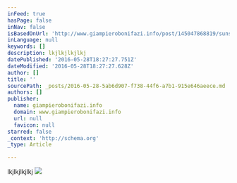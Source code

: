 ```yaml
---
inFeed: true
hasPage: false
inNav: false
isBasedOnUrl: 'http://www.giampierobonifazi.info/post/145047868819/sunset-after-the-storm-airport-houston-texas'
inLanguage: null
keywords: []
description: lkjlkjlkjlkj
datePublished: '2016-05-28T18:27:27.751Z'
dateModified: '2016-05-28T18:27:27.628Z'
author: []
title: ''
sourcePath: _posts/2016-05-28-5ab6d907-f738-44f6-a7b1-915e646aeece.md
authors: []
publisher:
  name: giampierobonifazi.info
  domain: www.giampierobonifazi.info
  url: null
  favicon: null
starred: false
_context: 'http://schema.org'
_type: Article

---
```

lkjlkjlkjlkj
![](http://67.media.tumblr.com/ce118707b9c67e87a0c20c65a12be5b4/tumblr_o7vw9sm2FB1r9jevyo1_1280.jpg)